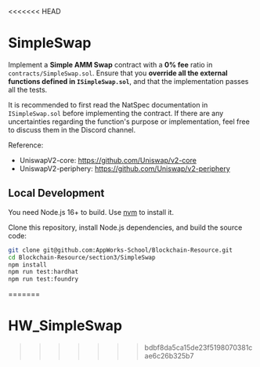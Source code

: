 <<<<<<< HEAD
# SimpleSwap
Implement a **Simple AMM Swap** contract with a **0% fee** ratio in `contracts/SimpleSwap.sol`. Ensure that you **override all the external functions defined in `ISimpleSwap.sol`**, and that the implementation passes all the tests.

It is recommended to first read the NatSpec documentation in `ISimpleSwap.sol` before implementing the contract. If there are any uncertainties regarding the function's purpose or implementation, feel free to discuss them in the Discord channel.

Reference:
- UniswapV2-core: https://github.com/Uniswap/v2-core
- UniswapV2-periphery: https://github.com/Uniswap/v2-periphery


## Local Development
You need Node.js 16+ to build. Use [nvm](https://github.com/nvm-sh/nvm) to install it.

Clone this repository, install Node.js dependencies, and build the source code:

```bash
git clone git@github.com:AppWorks-School/Blockchain-Resource.git
cd Blockchain-Resource/section3/SimpleSwap
npm install
npm run test:hardhat
npm run test:foundry
```

=======
# HW_SimpleSwap
>>>>>>> bdbf8da5ca15de23f5198070381cae6c26b325b7
